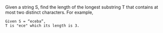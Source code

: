 Given a string S, find the length of the longest substring T that contains at most two distinct characters.
For example,

```
Given S = “eceba”,
T is "ece" which its length is 3.
```